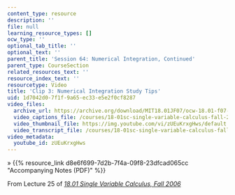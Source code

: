 ```yaml
---
content_type: resource
description: ''
file: null
learning_resource_types: []
ocw_type: ''
optional_tab_title: ''
optional_text: ''
parent_title: 'Session 64: Numerical Integration, Continued'
parent_type: CourseSection
related_resources_text: ''
resource_index_text: ''
resourcetype: Video
title: 'Clip 3: Numerical Integration Study Tips'
uid: 1d7042d0-7f1f-9a65-ec33-e5e2f0cf8287
video_files:
  archive_url: https://archive.org/download/MIT18.01JF07/ocw-18.01-f07-lec25_300k.mp4
  video_captions_file: /courses/18-01sc-single-variable-calculus-fall-2010/35265e082e5d579ebfc9adc9bac9f81a_zUEuKrxgHws.vtt
  video_thumbnail_file: https://img.youtube.com/vi/zUEuKrxgHws/default.jpg
  video_transcript_file: /courses/18-01sc-single-variable-calculus-fall-2010/d2d51f521b23ce6272a50fc8b96d1806_zUEuKrxgHws.pdf
video_metadata:
  youtube_id: zUEuKrxgHws
---
```


» {{% resource_link d8e6f699-7d2b-7f4a-09f8-23dfcad065cc "Accompanying Notes (PDF)" %}}

From Lecture 25 of [_18.01 Single Variable Calculus, Fall 2006_](/courses/18-01-single-variable-calculus-fall-2006/pages/video-lectures)